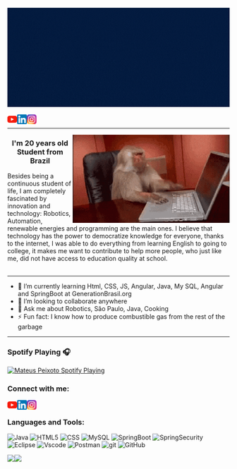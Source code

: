 <p align="center">
<img width="750" height="225" src="https://raw.githubusercontent.com/mateuspeixoto/mateuspeixoto/master/Hi%20there%2C%20I'm%20Mateus.gif">

[<img align="left" alt="mateuspeixoto | YouTube" width="22px" src="https://github.com/mateuspeixoto/mateuspeixoto/blob/master/youtube%20icon.svg" />](https://www.youtube.com/channel/UCSKlIutsnNH_hlH9VGVmlgw)
[<img align="left" alt="mateuspeixoto | LinkedIn" width="22px" src="https://github.com/mateuspeixoto/mateuspeixoto/blob/master/linkedin.png" />](https://www.linkedin.com/in/perfilmateuspeixoto/)
[<img align="left" alt="mateus_band | Instagram" width="22px" src="https://github.com/mateuspeixoto/mateuspeixoto/blob/master/768px-Instagram_icon.png" />](https://www.instagram.com/mateus_band/)
<p>

<br />

---

<img align="right" width="356" height="200" src="https://raw.githubusercontent.com/mateuspeixoto/mateuspeixoto/master/macaco.gif">

<p align="center">
  <h3 align="center"> I'm 20 years old Student from Brazil </h3>
</p>
Besides being a continuous student of life, I am completely fascinated by innovation and technology: Robotics, Automation, renewable energies and programming are the main ones. I believe that technology has the power to democratize knowledge for everyone, thanks to the internet, I was able to do everything from learning English to going to college, it makes me want to contribute to help more people, who just like me, did not have access to education quality at school.

  
<br>
<br>

---

- 🌱 I’m currently learning Html, CSS, JS, Angular, Java, My SQL, Angular and SpringBoot at GenerationBrasil.org
- 👯 I’m looking to collaborate anywhere
- 💬 Ask me about Robotics, São Paulo, Java, Cooking
- ⚡ Fun fact: I know how to produce combustible gas from the rest of the garbage

---
### Spotify Playing 🎧

[<img src="https://now-playing-codestackr.vercel.app/api/spotify-playing" alt="Mateus Peixoto Spotify Playing" width="350" />](https://open.spotify.com/user/22xvctzavgbne7bgk2hxhtdwq)

### Connect with me:

[<img align="left" alt="mateuspeixoto | YouTube" width="22px" src="https://github.com/mateuspeixoto/mateuspeixoto/blob/master/youtube%20icon.svg" />](https://www.youtube.com/channel/UCSKlIutsnNH_hlH9VGVmlgw)
[<img align="left" alt="mateuspeixoto | LinkedIn" width="22px" src="https://github.com/mateuspeixoto/mateuspeixoto/blob/master/linkedin.png" />](https://www.linkedin.com/in/perfilmateuspeixoto/)
[<img align="left" alt="mateus_band | Instagram" width="22px" src="https://github.com/mateuspeixoto/mateuspeixoto/blob/master/768px-Instagram_icon.png" />](https://www.instagram.com/mateus_band/)

<br />

### Languages and Tools:

![Java](https://img.shields.io/badge/Java-green?style=for-the-badge&logo=java&logoColor=white)
![HTML5](https://img.shields.io/badge/HTML5-E34C26?style=for-the-badge&logo=html5&logoColor=white)
![CSS](https://img.shields.io/badge/CSS-6383E8?style=for-the-badge&logo=css3&logoColor=white)
![MySQL](https://img.shields.io/badge/MySQL-191970?style=for-the-badge&logo=mysql&logoColor=white)
![SpringBoot](https://img.shields.io/badge/SpringBoot-6DB33F?style=for-the-badge&logo=spring&logoColor=white)
![SpringSecurity](https://img.shields.io/badge/SpringSecurity-6DB33F?style=for-the-badge&logo=spring&logoColor=white)
![Eclipse](https://img.shields.io/badge/Eclipse-000?style=for-the-badge&logo=eclipse&logoColor=white)
![Vscode](https://img.shields.io/badge/VSCode-6383E8?style=for-the-badge&logo=)
![Postman](https://img.shields.io/badge/Postman-000?style=for-the-badge&logo=postman&logoColor=orange)
![git](https://img.shields.io/badge/Git-000?style=for-the-badge&logo=git&logoColor=orange)
![GitHub](https://img.shields.io/badge/GitHub-000?style=for-the-badge&logo=github&logoColor=white)



<a href="https://www.adamalston.com/"><img height="137px" src="https://github-readme-stats-mateuspeixoto.vercel.app/api?username=mateuspeixoto&hide_title=true&hide_border=true&show_icons=true&include_all_commits=true&count_private=true&line_height=21&text_color=000&icon_color=000&bg_color=0,ea6161,ffc64d,fffc4d,52fa5a&theme=graywhite" /><!-- wi*quL3fcV --><img height="137px" src="https://github-readme-stats-mateuspeixoto.vercel.app/api/top-langs/?username=mateuspeixoto&hide=html&hide_title=true&hide_border=true&layout=compact&langs_count=7&exclude_repo=comp426,Redventures-Movie-Quotes&text_color=000&icon_color=fff&bg_color=0,52fa5a,4dfcff,c64dff&theme=graywhite" /></a>

<!--
**mateuspeixoto/mateuspeixoto** is a ✨ _special_ ✨ repository because its `README.md` (this file) appears on your GitHub profile.

Here are some ideas to get you started:

- 🔭 I’m currently working on ...
- 🌱 I’m currently learning ...
- 👯 I’m looking to collaborate on ...
- 🤔 I’m looking for help with ...
- 💬 Ask me about ...
- 📫 How to reach me: ...
- 😄 Pronouns: ...
- ⚡ Fun fact: ...
-->
